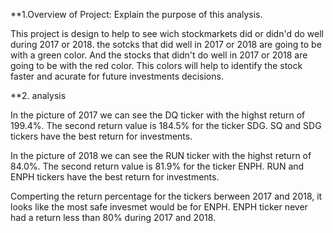 **1.Overview of Project: Explain the purpose of this analysis.
    
This project is design to help to see wich stockmarkets did or didn'd do well during 2017 or 2018. the sotcks that did well in 2017 or 2018 are going to be with a green color. And the stocks that didn't do well in 2017 or 2018 are going to be with the red color. This colors will help to identify the stock faster and acurate for future investments decisions.

**2. analysis

In the picture of 2017 we can see the DQ ticker with the highst return of 199.4%. The second return value is 184.5% for the ticker SDG. SQ and  SDG tickers have the best return for investments.

In the picture of 2018 we can see the RUN ticker with the highst return of 84.0%. The second return value is 81.9% for the ticker ENPH. RUN and  ENPH tickers have the best return for investments. 

Comperting the return percentage for the tickers berween 2017 and 2018, it looks like the most safe invesmet would be for ENPH. ENPH ticker never had a return less than 80% during 2017 and 2018.